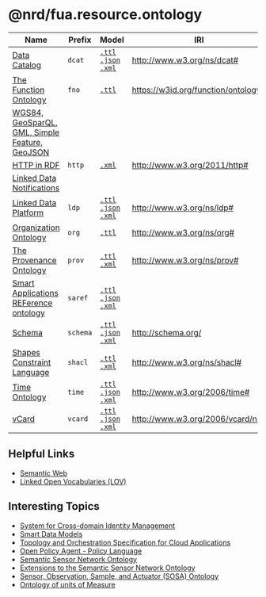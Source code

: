 # @nrd/fua.resource.ontology

| Name                                                                    | Prefix      | Model                                                                                                   | IRI                                  |
|-------------------------------------------------------------------------|-------------|---------------------------------------------------------------------------------------------------------|--------------------------------------|
| [Data Catalog](dcat/README.md)                                          | `dcat`      | [`.ttl`](dcat/local/dcat.ttl) [`.json`](dcat/local/dcat.json) [`.xml`](dcat/local/dcat.xml)             | http://www.w3.org/ns/dcat#           |
| [The Function Ontology](fno/README.md)                                  | `fno`       | [`.ttl`](fno/local/fno.ttl)                                                                             | https://w3id.org/function/ontology#  |
| [WGS84, GeoSparQL, GML, Simple Feature, GeoJSON](geo/README.md)         |             |                                                                                                         |                                      |
| [HTTP in RDF](http/README.md)                                           | `http`      | [`.xml`](http/local/http.xml)                                                                           | http://www.w3.org/2011/http#         |
| [Linked Data Notifications](ldn/README.md)                              |             |                                                                                                         |                                      |
| [Linked Data Platform](ldp/README.md)                                   | `ldp`       | [`.ttl`](ldp/local/ldp.ttl) [`.json`](ldp/local/ldp.json) [`.xml`](ldp/local/ldp.xml)                   | http://www.w3.org/ns/ldp#            |
| [Organization Ontology](org/README.md)                                  | `org`       | [`.ttl`](org/local/org.ttl)                                                                             | http://www.w3.org/ns/org#            |
| [The Provenance Ontology](prov/README.md)                               | `prov`      | [`.ttl`](prov/local/prov.ttl) [`.xml`](prov/local/prov.xml)                                             | http://www.w3.org/ns/prov#           |
| [Smart Applications REFerence ontology](saref/README.md)                | `saref`     | [`.ttl`](saref/local/saref.ttl) [`.json`](saref/local/saref.json) [`.xml`](saref/local/saref.xml)       |                                      |
| [Schema](schema/README.md)                                              | `schema`    | [`.ttl`](schema/local/schema.ttl) [`.json`](schema/local/schema.json) [`.xml`](schema/local/schema.xml) | http://schema.org/                   |
| [Shapes Constraint Language](shacl/README.md)                           | `shacl`     | [`.ttl`](shacl/local/shacl.ttl) [`.xml`](shacl/local/shacl.xml)                                         | http://www.w3.org/ns/shacl#          |
| [Time Ontology](time/README.md)                                         | `time`      | [`.ttl`](time/local/time.ttl) [`.json`](time/local/time.json) [`.xml`](time/local/time.xml)             | http://www.w3.org/2006/time#         |
| [vCard](vcard/README.md)                                                | `vcard`     | [`.ttl`](vcard/local/vcard.ttl) [`.json`](vcard/local/vcard.json) [`.xml`](vcard/local/vcard.xml)       | http://www.w3.org/2006/vcard/ns#     |

## Helpful Links

- [Semantic Web](https://www.w3.org/standards/semanticweb/)
- [Linked Open Vocabularies (LOV)](https://lov.linkeddata.es/dataset/lov)

## Interesting Topics

- [System for Cross-domain Identity Management](http://www.simplecloud.info/#Specification)
- [Smart Data Models](https://github.com/smart-data-models)
- [Topology and Orchestration Specification for Cloud Applications](http://docs.oasis-open.org/tosca/TOSCA/v1.0/os/TOSCA-v1.0-os.html)
- [Open Policy Agent - Policy Language](https://www.openpolicyagent.org/docs/latest/policy-language/)
- [Semantic Sensor Network Ontology](https://www.w3.org/TR/vocab-ssn/)
- [Extensions to the Semantic Sensor Network Ontology](https://www.w3.org/TR/vocab-ssn-ext/)
- [Sensor, Observation, Sample, and Actuator (SOSA) Ontology](https://www.w3.org/2015/spatial/wiki/SOSA_Ontology)
- [Ontology of units of Measure](https://github.com/HajoRijgersberg/OM)
